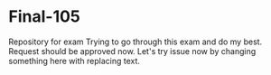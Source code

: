 # Final-105
Repository for exam
Trying to go through this exam and do my best.
Request should be approved now. Let's try issue now by changing something here with replacing text.
